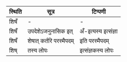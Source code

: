 | स्थिति | सूत्र | टिप्पणी |
| ----- | ------- | ------ |
| शिषँ | - | - |
| शिषँ | उपदेशेऽजनुनासिक इत् | अँ-इत्यस्य इत्संज्ञा |
| शिषँ | शेषात् कर्तरि परस्मैपदम् | इति परस्मैपदम् |
| शिष् | तस्य लोपः | इत्संज्ञकस्य लोपः |
